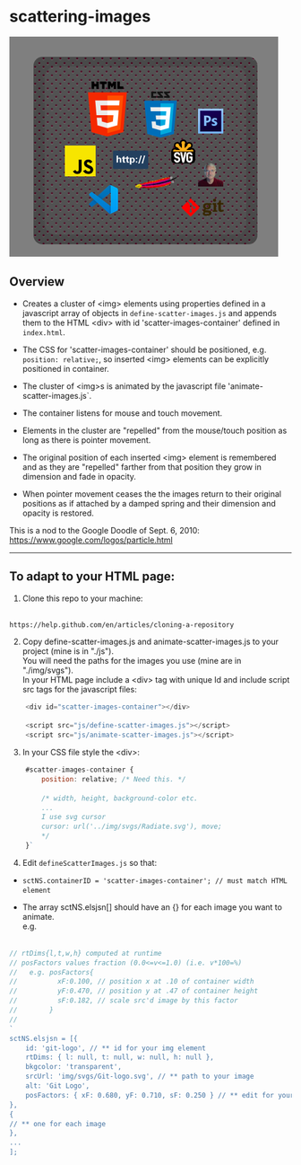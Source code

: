 # scattering-images

![screen shot](/img/screenshot.png)

## Overview

* Creates a cluster of \<img\> elements using properties defined in a javascript array of objects in `define-scatter-images.js` and appends them to the HTML \<div\> with id 'scatter-images-container' defined in `index.html`.

* The CSS for 'scatter-images-container' should be positioned, e.g. `position: relative;`, so inserted \<img\> elements can be explicitly positioned in container.

* The cluster of \<img\>s is animated by the javascript file 'animate-scatter-images.js`.

* The container listens for mouse and touch movement.

* Elements in the cluster are "repelled" from the mouse/touch
 position as long as there is pointer movement.

* The original position of each inserted \<img\> element is remembered and as they are "repelled" farther from that position they grow in dimension and fade in opacity.

* When pointer movement ceases the the images return to their original
 positions as if attached by a damped spring and their dimension and
 opacity is restored.  

This is a nod to the Google Doodle of Sept. 6, 2010:
https://www.google.com/logos/particle.html 
 ___
 
## To adapt to your HTML page:

1. Clone this repo to your machine:  

```http

https://help.github.com/en/articles/cloning-a-repository

```

2. Copy define-scatter-images.js and animate-scatter-images.js to your project (mine is in "./js").  
You will need the paths for the images you use (mine are in "./img/svgs").  
In your HTML page include a \<div\> tag with unique Id and include script src tags for the javascript files:

```javascript
    <div id="scatter-images-container"></div>

    <script src="js/define-scatter-images.js"></script>  
    <script src="js/animate-scatter-images.js"></script>
```

3. In your CSS file style the \<div\>:  

```javascript
    #scatter-images-container {  
        position: relative; /* Need this. */

        /* width, height, background-color etc.
        ...
        I use svg cursor
        cursor: url('../img/svgs/Radiate.svg'), move;
        */
    }`  
```

4. Edit `defineScatterImages.js` so that:  

- `sctNS.containerID = 'scatter-images-container'; // must match HTML element`

- The array sctNS.elsjsn[] should have an {} for each image you want to animate.  
e.g.

``` javascript

// rtDims{l,t,w,h} computed at runtime  
// posFactors values fraction (0.0<=v<=1.0) (i.e. v*100=%)  
//   e.g. posFactors{  
//          xF:0.100, // position x at .10 of container width  
//          yF:0.470, // position y at .47 of container height  
//          sF:0.182, // scale src'd image by this factor  
//        }  
//  
`
sctNS.elsjsn = [{
    id: 'git-logo', // ** id for your img element
    rtDims: { l: null, t: null, w: null, h: null },
    bkgcolor: 'transparent',
    srcUrl: 'img/svgs/Git-logo.svg', // ** path to your image
    alt: 'Git Logo',
    posFactors: { xF: 0.680, yF: 0.710, sF: 0.250 } // ** edit for your values
},
{
// ** one for each image
},
...
];
```
